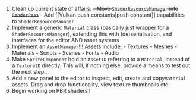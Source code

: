 1) Clean up current state of affairs:
		~~- Move `ShaderResourceManager` into `RenderPass`~~
		- Add [[Vulkan push constants|push constant]] capabilities to `ShaderResourceManager`
2) Implement a generic `Material` class (basically just wrapper for a `ShaderResourceManager`), extending this with (de)serialisation, and interfaces for the editor AND asset systems
3) Implement an `AssetManager`!!! Assets include:
		- Textures
		- Meshes
		- Materials
		- Scripts
		- Scenes
		- Fonts
		- Audio
4) Make `SpriteComponent` hold an `AssetID` referring to a `Material`, instead of a `Texture2D` directly. This will, if nothing else, provide a means to test out the next step...
5) Add a new panel to the editor to inspect, edit, create and copy`Material` assets. Drag and drop functionality, view texture thumbnails etc.
6) Begin working on PBR shaders!!